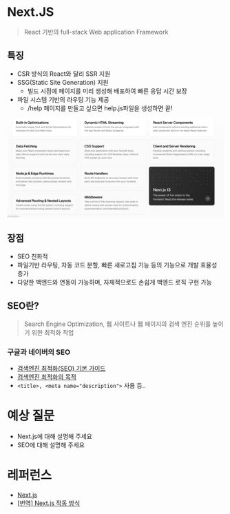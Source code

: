 # Next.JS
> React 기반의 full-stack Web application Framework

## 특징
- CSR 방식의 React와 달리 SSR 지원 
- SSG(Static Site Generation) 지원
    - 빌드 시점에 페이지를 미리 생성해 배포하여 빠른 응답 시간 보장
- 파일 시스템 기반의 라우팅 기능 제공
    - /help 페이지를 만들고 싶으면 help.js파일을 생성하면 끝!

![feature](./images/nextjs-feature.png)

## 장점
- SEO 친화적
- 파일기반 라우팅, 자동 코드 분할, 빠른 새로고침 기능 등의 기능으로 개발 효율성 증가
- 다양한 백엔드와 연동이 가능하며, 자체적으로도 손쉽게 백엔드 로직 구현 가능

## SEO란?
> Search Engine Optimization, 웹 사이트나 웹 페이지의 검색 엔진 순위를 높이기 위한 최적화 작업

### 구글과 네이버의 SEO
- [검색엔진 최적화(SEO) 기본 가이드](https://developers.google.com/search/docs/fundamentals/seo-starter-guide?hl=ko)
- [검색엔진 최적화의 목적](https://searchadvisor.naver.com/guide/seo-basic-intro)
- `<title>, <meta name="description">` 사용 등..

# 예상 질문
- Next.js에 대해 설명해 주세요
- SEO에 대해 설명해 주세요

# 레퍼런스
- [Next.js](https://nextjs.org/)
- [[번역] Next.js 작동 방식](https://velog.io/@surim014/how-next.js-works)
